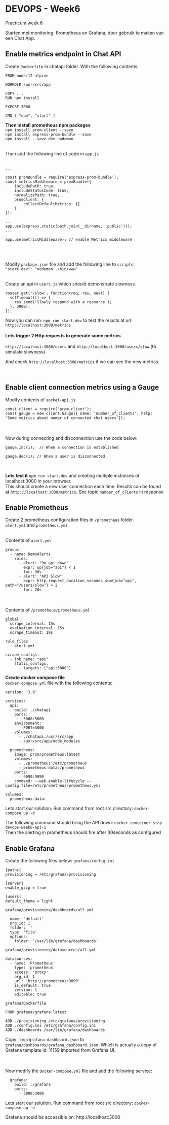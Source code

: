 # DEVOPS - Week6
Practicum week 6

Starten met monitoring: Prometheus en Grafana, door gebruik te maken van een Chat App.


## Enable metrics endpoint in Chat API
Create `Dockerfile` in chatapi folder.
With the following contents:

```
FROM node:12-alpine

WORKDIR /usr/src/app

COPY . .
RUN npm install

EXPOSE 3000

CMD [ "npm", "start" ]
```

<b>Then install prometheus npm packages</b><br/>
`npm install prom-client --save`<br/>
`npm install express-prom-bundle --save`<br/>
`npm install --save-dev nodemon`<br/><br/>


Then add the following line of code in `app.js`<br/><br/>
```
...

const promBundle = require('express-prom-bundle');
const metricsMiddleware = promBundle({
	includePath: true,
	includeStatusCode: true,
	normalizePath: true,
	promClient: {
		collectDefaultMetrics: {}
	}
});

... 
app.use(express.static(path.join(__dirname, 'public')));
...

app.use(metricsMiddleware); // enable Metrics middleware
```

<br/><br/>

Modify `package.json` file and add the following line to `scripts`:
<code>
"start.dev": "nodemon ./bin/www"
</code>
<br/><br/>

Create an api in `users.js` which should demonstrate slowness.<br/>
```
router.get('/slow', function(req, res, next) {
  setTimeout(() => {
    res.send('Slowly respond with a resource');
  }, 3000); 
});
```

Now you can run: `npm run start.dev` to test the results at url: `http://localhost:3000/metrics`
<br></br>
<b>Lets trigger 2 Http requests to generate some metrics</b><br></br>
`http://localhost:3000/users` and `http://localhost:3000/users/slow` (to simulate slowness)

And check `http://localhost:3000/metrics` if we can see the new metrics.

<br/>

## Enable client connection metrics using a Gauge

Modify contents of `socket-api.js`.

```
const client = require('prom-client');
const gauge = new client.Gauge({ name: 'number_of_clients', help: 'Some metrics about numer of connected chat users'});
```
<br/><br/>
Now during connecting and disconnection use the code below:

```
gauge.inc(1);  // When a connection is established

gauge.dec(1); // When a user is disconnected.
````
<br/>

<b>Lets test it</b>
`npm run start.dev` and creating multiple instances of localhost:3000 in your browser.<br/>
This should create a new user connection each time.
Results can be found at `http://localhost:3000/metrics`. See topic `number_of_clients` in response

## Enable Prometheus
Create 2 prometheus configuration files in `/prometheus` folder. <br/>
`alert.yml` and `prometheus.yml`<br/><br/>

Contents of `alert.yml`<br/>
```
groups:
  - name: DemoAlerts
    rules:
      - alert: "On api down"
        expr: up{job="api"} < 1
        for: 30s
      - alert: "API Slow"
        expr: http_request_duration_seconds_sum{job="api", path="/users/slow"} > 2
        for: 20s
```
<br></br>
Contents of `/prometheus/prometheus.yml`<br/>
```
global:
  scrape_interval: 15s
  evaluation_interval: 15s
  scrape_timeout: 10s

rule_files:
  - alert.yml

scrape_configs:
  - job_name: "api"
    static_configs:
      - targets: ["api:5000"]

```
<b>Create docker compose file</b><br/>
`docker-compose.yml` file with the following contents:
```
version: '3.9'

services:
  api:
    build: ./chatapi
    ports:
      - 5000:5000
    environment:
      - PORT=5000
    volumes:
      - ./chatapi:/usr/src/app
      - /usr/src/app/node_modules

  prometheus:
    image: prom/prometheus:latest
    volumes:
      - ./prometheus:/etc/prometheus
      - prometheus-data:/prometheus
    ports:
      - 9090:9090
    command: --web.enable-lifecycle --config.file=/etc/prometheus/prometheus.yml

volumes:
  prometheus-data:
```

Lets start our solution. Run command from root src directory: `docker-compose up -d`

The following command should bring the API down: `docker container stop devops-week6-api-1`<br/>
Then the alerting in prometheus should fire after 30seconds as configured

## Enable Grafana

Create the following files below:
`grafana/config.ini`
```
[paths]
provisioning = /etc/grafana/provisioning

[server]
enable_gzip = true

[users]
default_theme = light
```

`grafana/provisioning/dashboards/all.yml`
```
- name: 'default'
  org_id: 1
  folder: ''
  type: 'file'
  options: 
    folder: '/var/lib/grafana/dashboards'

```
`grafana/provisioning/datasources/all.yml`
```
datasources:
  - name: 'Prometheus'
    type: 'prometheus'
    access: 'proxy'
    org_id: 1
    url: 'http://prometheus:9090'
    is_default: true
    version: 1
    editable: true
```

`grafana/Dockerfile`
```
FROM grafana/grafana:latest

ADD ./provisioning /etc/grafana/provisioning
ADD ./config.ini /etc/grafana/config.ini
ADD ./dashboards /var/lib/grafana/dashboards
```

Copy `_tmp/grafana_dashboard.json` to `grafana/dashboards/grafana_dashboard.json`. Which is actually a copy of Grafana
template id: 11159 imported from Grafana UI.

<br></br>
Now modify the `Docker-compose.yml` file and add the following service:
```
  grafana:
    build: ./grafana
    ports:
      - 3000:3000
```

Lets start our solution. Run command from root src directory: `docker-compose up -d`

Grafana should be accessible on: http://localhost:3000